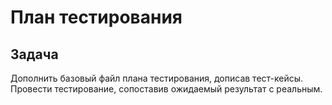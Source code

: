 # План тестирования

## Задача

Дополнить базовый файл плана тестирования, дописав тест-кейсы. Провести тестирование, сопоставив ожидаемый результат с реальным.

